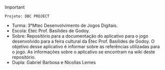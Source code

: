 
>[!Important]
 > `Projeto: DBC PROJECT`
>- Turma: 3°Mtec Desenvolvimento de Jogos Digitais.
>- Escola: Etec Prof. Basilides de Godoy.
>- Sobre: Repositório para a documentação do aplicativo para o jogo desenvolvido para a feira cultural da Etec Prof. Basilides de Godoy. O objetivo desse aplicativo é informar sobre as referências utilizadas para o jogo. As informações sobre o aplicativo se encontram na wiki deste repositório.
>- Dupla: Gabriel Barbosa e Nicollas Lemes

